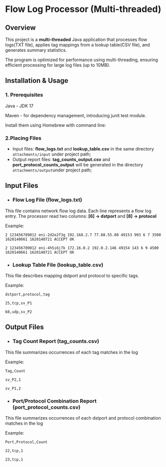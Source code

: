 # Flow Log Processor (Multi-threaded)

## Overview
This project is a **multi-threaded** Java application that processes flow logs(TXT file), applies tag mappings from
a lookup table(CSV file), and generates summary statistics.

The program is optimized for performance using multi-threading, ensuring efficient processing for large log files (up to 10MB).

## Installation & Usage

### 1. Prerequisites

Java - JDK 17

Maven - for dependency management, introducing junit test module.

Install them using Homebrew with command line:

### 2.Placing Files

- Input files: **flow_logs.txt** and **lookup_table.csv** in the same directory `attachments/input` under project path;
- Output report files: **tag_counts_output.csv** and **port_protocol_counts_output** will be generated in the directory `attachments/output`under project path;

## Input Files
- ### Flow Log File (flow_logs.txt)

This file contains network flow log data. Each line represents a flow log entry. The processor read two columns:
**[6] -> dstport** and **[8] -> protocol**

Example:
```
2 123456789012 eni-2d2e2f3g 192.168.2.7 77.88.55.80 49153 993 6 7 3500 1620140661 1620140721 ACCEPT OK

2 123456789012 eni-4h5i6j7k 172.16.0.2 192.0.2.146 49154 143 6 9 4500 1620140661 1620140721 ACCEPT OK
```

- ### Lookup Table File (lookup_table.csv)

This file describes mapping dstport and protocol to specific tags.

Example:
```
dstport,protocol,tag

25,tcp,sv_P1

68,udp,sv_P2
```

## Output Files
- ### Tag Count Report (tag_counts.csv)
This file summarizes occurrences of each tag matches in the log

Example:
```
Tag,Count

sv_P2,1

sv_P1,2
```

- ### Port/Protocol Combination Report (port_protocol_counts.csv)
This file summarizes occurrences of each dstport and protocol combination matches in the log

Example:
```
Port,Protocol,Count

22,tcp,1

23,tcp,1
```

